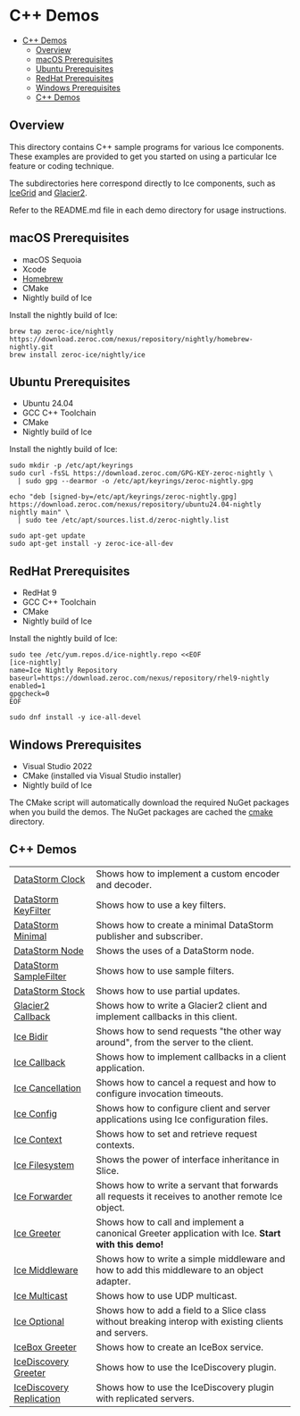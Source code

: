 # C++ Demos

- [C++ Demos](#c-demos)
  - [Overview](#overview)
  - [macOS Prerequisites](#macos-prerequisites)
  - [Ubuntu Prerequisites](#ubuntu-prerequisites)
  - [RedHat Prerequisites](#redhat-prerequisites)
  - [Windows Prerequisites](#windows-prerequisites)
  - [C++ Demos](#c-demos-1)

## Overview

This directory contains C++ sample programs for various Ice components. These examples
are provided to get you started on using a particular Ice feature or coding technique.

The subdirectories here correspond directly to Ice components, such as
[IceGrid](./IceGrid) and [Glacier2](./Glacier2).

Refer to the README.md file in each demo directory for usage instructions.

## macOS Prerequisites

- macOS Sequoia
- Xcode
- [Homebrew](https://brew.sh)
- CMake
- Nightly build of Ice

Install the nightly build of Ice:

```shell
brew tap zeroc-ice/nightly  https://download.zeroc.com/nexus/repository/nightly/homebrew-nightly.git
brew install zeroc-ice/nightly/ice
```

## Ubuntu Prerequisites

- Ubuntu 24.04
- GCC C++ Toolchain
- CMake
- Nightly build of Ice

Install the nightly build of Ice:

```shell
sudo mkdir -p /etc/apt/keyrings
sudo curl -fsSL https://download.zeroc.com/GPG-KEY-zeroc-nightly \
  | sudo gpg --dearmor -o /etc/apt/keyrings/zeroc-nightly.gpg

echo "deb [signed-by=/etc/apt/keyrings/zeroc-nightly.gpg] https://download.zeroc.com/nexus/repository/ubuntu24.04-nightly nightly main" \
  | sudo tee /etc/apt/sources.list.d/zeroc-nightly.list

sudo apt-get update
sudo apt-get install -y zeroc-ice-all-dev
```

## RedHat Prerequisites

- RedHat 9
- GCC C++ Toolchain
- CMake
- Nightly build of Ice

Install the nightly build of Ice:

```shell
sudo tee /etc/yum.repos.d/ice-nightly.repo <<EOF
[ice-nightly]
name=Ice Nightly Repository
baseurl=https://download.zeroc.com/nexus/repository/rhel9-nightly
enabled=1
gpgcheck=0
EOF

sudo dnf install -y ice-all-devel
```

## Windows Prerequisites

- Visual Studio 2022
- CMake (installed via Visual Studio installer)
- Nightly build of Ice

The CMake script will automatically download the required NuGet packages when you
build the demos. The NuGet packages are cached the [cmake](./cmake) directory.

## C++ Demos

|                                                         |                                                                                                       |
| ------------------------------------------------------- | ----------------------------------------------------------------------------------------------------- |
| [DataStorm Clock](./DataStorm/clock/)                   | Shows how to implement a custom encoder and decoder.                                                  |
| [DataStorm KeyFilter](./DataStorm/keyFilter/)           | Shows how to use a key filters.                                                                       |
| [DataStorm Minimal](./DataStorm/minimal/)               | Shows how to create a minimal DataStorm publisher and subscriber.                                     |
| [DataStorm Node](./DataStorm/node/)                     | Shows the uses of a DataStorm node.                                                                   |
| [DataStorm SampleFilter](./DataStorm/sampleFilter/)     | Shows how to use sample filters.                                                                      |
| [DataStorm Stock](./DataStorm/stock/)                   | Shows how to use partial updates.                                                                     |
| [Glacier2 Callback](./Glacier2/callback/)               | Shows how to write a Glacier2 client and implement callbacks in this client.                          |
| [Ice Bidir](./Ice/bidir/)                               | Shows how to send requests "the other way around", from the server to the client.                     |
| [Ice Callback](./Ice/callback/)                         | Shows how to implement callbacks in a client application.                                             |
| [Ice Cancellation](./Ice/cancellation/)                 | Shows how to cancel a request and how to configure invocation timeouts.                               |
| [Ice Config](./Ice/config/)                             | Shows how to configure client and server applications using Ice configuration files.                  |
| [Ice Context](./Ice/context/)                           | Shows how to set and retrieve request contexts.                                                       |
| [Ice Filesystem](./Ice/filesystem/)                     | Shows the power of interface inheritance in Slice.                                                    |
| [Ice Forwarder](./Ice/forwarder/)                       | Shows how to write a servant that forwards all requests it receives to another remote Ice object.     |
| [Ice Greeter](./Ice/greeter/)                           | Shows how to call and implement a canonical Greeter application with Ice. **Start with this demo!**   |
| [Ice Middleware](./Ice/middleware/)                     | Shows how to write a simple middleware and how to add this middleware to an object adapter.           |
| [Ice Multicast](./Ice/multicast/)                       | Shows how to use UDP multicast.                                                                       |
| [Ice Optional](./Ice/optional/)                         | Shows how to add a field to a Slice class without breaking interop with existing clients and servers. |
| [IceBox Greeter](./IceBox/greeter/)                     | Shows how to create an IceBox service.                                                                |
| [IceDiscovery Greeter](./IceDiscovery/greeter)          | Shows how to use the IceDiscovery plugin.                                                             |
| [IceDiscovery Replication](./IceDiscovery/replication/) | Shows how to use the IceDiscovery plugin with replicated servers.                                     |

